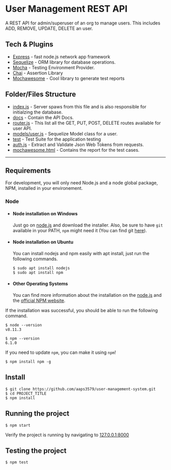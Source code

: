 # User Management REST API

A REST API for admin/superuser of an org to manage users. This includes ADD, REMOVE, UPDATE, DELETE an user.

## Tech & Plugins

- [Express] - fast node.js network app framework
- [Sequelize] - ORM library for database operations.
- [Mocha] - Testing Environment Provider.
- [Chai] - Assertion Library
- [Mochawesome] - Cool library to generate test reports

## Folder/Files Structure

- [index.js](index.js) - Server spaws from this file and is also responsible for initialzing the database.
- [docs](./docs/) - Contain the API Docs.
- [router.js](routes.js) - This list all the GET, PUT, POST, DELETE routes available for user API.
- [models/user.js](./models/user.js) - Sequelize Model class for a user.
- [test](./test) - Test Suite for the application testing
- [auth.js](./auth.js) - Extract and Validate Json Web Tokens from requests.
- [mochawesome.html](./mochawesome-report/mochawesome.html) - Contains the report for the test cases.

---

## Requirements

For development, you will only need Node.js and a node global package, NPM, installed in your environement.

### Node

- #### Node installation on Windows

  Just go on [node.js] and download the installer.
  Also, be sure to have `git` available in your PATH, `npm` might need it (You can find git [here](https://git-scm.com/)).

- #### Node installation on Ubuntu

  You can install nodejs and npm easily with apt install, just run the following commands.

      $ sudo apt install nodejs
      $ sudo apt install npm

- #### Other Operating Systems
  You can find more information about the installation on the [node.js] and the [official NPM website](https://npmjs.org/).

If the installation was successful, you should be able to run the following command.

    $ node --version
    v8.11.3

    $ npm --version
    6.1.0

If you need to update `npm`, you can make it using `npm`!

    $ npm install npm -g

## Install

    $ git clone https://github.com/aaps3579/user-management-system.git
    $ cd PROJECT_TITLE
    $ npm install

## Running the project

    $ npm start

Verify the project is running by navigating to
[127.0.0.1:8000](127.0.0.1:8000)

## Testing the project

    $ npm test

[node.js]: http://nodejs.org
[express]: http://expressjs.com
[sequelize]: https://sequelize.org
[mocha]: https://mochajs.org
[chai]: https://www.chaijs.com/
[mochawesome]: https://www.npmjs.com/package/mochawesome
